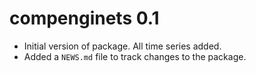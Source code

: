 # compenginets 0.1

* Initial version of package. All time series added.
* Added a `NEWS.md` file to track changes to the package.




